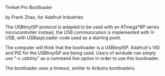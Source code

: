 Trinket Pro Bootloader

by Frank Zhao, for Adafruit Industries

The USBtinyISP protocol is adapted to be used with an ATmega*8P series microcontroller instead, the USB communication is implemented with V-USB, with USBaspLoader code used as a starting point.

The computer will think that the bootloader is a USBtinyISP. Adafruit's VID and PID for the USBtinyISP are being used. Users of avrdude can simply use "-c usbtiny" as a command line option in order to use this bootloader.

The bootloader uses a timeout, similar to Arduino bootloaders.